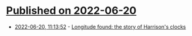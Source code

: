# [Published on 2022-06-20](index.md)

* [2022-06-20, 11:13:52](https://news.ycombinator.com/item?id=31808903) - [Longitude found: the story of Harrison's clocks](https://www.rmg.co.uk/stories/topics/harrisons-clocks-longitude-problem)
